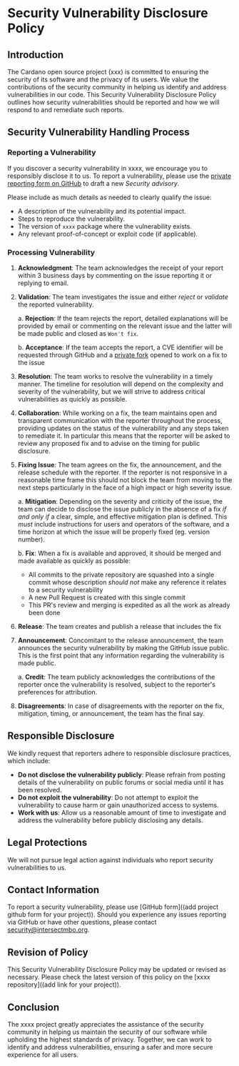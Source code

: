 # Security Vulnerability Disclosure Policy

## Introduction

The Cardano open source project (xxx) is committed to ensuring the security of
its software and the privacy of its users. We value the contributions
of the security community in helping us identify and address
vulnerabilities in our code. This Security Vulnerability Disclosure
Policy outlines how security vulnerabilities should be reported and
how we will respond to and remediate such reports.

## Security Vulnerability Handling Process

### Reporting a Vulnerability

If you discover a security vulnerability in xxxx, we encourage you to
responsibly disclose it to us. To report a vulnerability, please use
the [private reporting form on
GitHub](https://github.com/input-output-hk/mithril/security/advisories/new)
to draft a new _Security advisory_.

Please include as much details as needed to clearly qualify the issue:

- A description of the vulnerability and its potential impact.
- Steps to reproduce the vulnerability.
- The version of `xxxx` package where the vulnerability exists.
- Any relevant proof-of-concept or exploit code (if applicable).

### Processing Vulnerability

1. **Acknowledgment**: The team acknowledges the receipt of your report
   within 3 business days by commenting on the issue reporting it or replying to email.

2. **Validation**: The team investigates the issue and either _reject_ or _validate_ the
   reported vulnerability.

   a. **Rejection**: If the team rejects the report, detailed explanations will be provided by email or commenting on the relevant issue and the latter will be made public and closed as `Won't fix`.

   b. **Acceptance**: If the team accepts the report, a CVE identifier will be requested through GitHub and a [private fork](https://docs.github.com/en/code-security/security-advisories/working-with-repository-security-advisories/collaborating-in-a-temporary-private-fork-to-resolve-a-repository-security-vulnerability) opened to work on a fix to the issue

3. **Resolution**: The team works to resolve the vulnerability in a
   timely manner. The timeline for resolution will depend on the
   complexity and severity of the vulnerability, but we will strive to
   address critical vulnerabilities as quickly as possible.

4. **Collaboration**: While working on a fix, the team maintains open and transparent
   communication with the reporter throughout the process, providing
   updates on the status of the vulnerability and any steps taken to
   remediate it. In particular this means that the reporter will be asked to review any proposed fix and to advise on the timing for public disclosure.

5. **Fixing Issue**: The team agrees on the fix, the announcement, and the release schedule with the reporter. If the reporter is not responsive in a reasonable time frame this should not block the team from moving to the next steps particularly in the face of a high impact or high severity issue.

   a. **Mitigation**: Depending on the severity and criticity of the issue, the team can decide to disclose the issue publicly in the absence of a fix _if and only if_ a clear, simple, and effective mitigation plan is defined. This _must_ include instructions for users and operators of the software, and a time horizon at which the issue will be properly fixed (eg. version number).

   b. **Fix**: When a fix is available and approved, it should be merged and made available as quickly as possible:

   - All commits to the private repository are squashed into a single commit whose description _should not_ make any reference it relates to a security vulnerability
   - A new Pull Request is created with this single commit
   - This PR's review and merging is expedited as all the work as already been done

6. **Release**: The team creates and publish a release that includes the fix

7. **Announcement**: Concomitant to the release announcement, the team announces the security vulnerability by making the GitHub issue public. This is the first point that any information regarding the vulnerability is made public.

   a. **Credit**: The team publicly acknowledges the contributions of the
   reporter once the vulnerability is resolved, subject to the
   reporter's preferences for attribution.

8. **Disagreements**: In case of disagreements with the reporter on the fix, mitigation, timing, or announcement, the team has the final say.

## Responsible Disclosure

We kindly request that reporters adhere to responsible disclosure
practices, which include:

- **Do not disclose the vulnerability publicly**: Please refrain from
  posting details of the vulnerability on public forums or social
  media until it has been resolved.
- **Do not exploit the vulnerability**: Do not attempt to exploit the
  vulnerability to cause harm or gain unauthorized access to systems.
- **Work with us**: Allow us a reasonable amount of time to
  investigate and address the vulnerability before publicly disclosing
  any details.

## Legal Protections

We will not pursue legal action against individuals who
report security vulnerabilities to us.

## Contact Information

To report a security vulnerability, please use [GitHub
form]((add project github form for your project)).
Should you experience any issues reporting via GitHub or have other questions,
please contact [security@intersectmbo.org](mailto:security@intersectmbo.org).

## Revision of Policy

This Security Vulnerability Disclosure Policy may be updated or
revised as necessary. Please check the latest version of this policy
on the [xxxx repository]((add link for your project)).

## Conclusion

The xxxx project greatly appreciates the assistance of the security
community in helping us maintain the security of our software while
upholding the highest standards of privacy. Together, we can work to
identify and address vulnerabilities, ensuring a safer and more secure
experience for all users.

